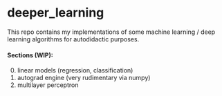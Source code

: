 # deeper_learning

This repo contains my implementations of some machine learning / deep learning algorithms for autodidactic purposes.

#### Sections (WIP):

0. linear models (regression, classification)
1. autograd engine (very rudimentary via numpy)
2. multilayer perceptron